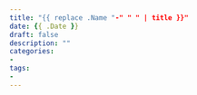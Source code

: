 ```yaml
---
title: "{{ replace .Name "-" " " | title }}"
date: {{ .Date }}
draft: false 
description: ""
categories:
- 
tags:
- 
---
```

